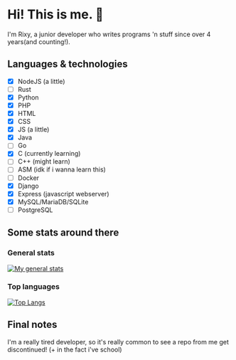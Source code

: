 # Hi! This is me. 👋
I'm Rixy, a junior developer who writes programs 'n stuff since over 4 years(and counting!).
## Languages & technologies

- [x] NodeJS (a little)
- [ ] Rust
- [x] Python
- [x] PHP
- [x] HTML
- [x] CSS
- [x] JS (a little)
- [x] Java
- [ ] Go
- [x] C (currently learning)
- [ ] C++ (might learn)
- [ ] ASM (idk if i wanna learn this)
- [ ] Docker 
- [x] Django
- [x] Express (javascript webserver)
- [x] MySQL/MariaDB/SQLite
- [ ] PostgreSQL
## Some stats around there
### General stats
[![My general stats](https://github-readme-stats.vercel.app/api?username=rix565)](https://github.com/anuraghazra/github-readme-stats)
### Top languages
[![Top Langs](https://github-readme-stats.vercel.app/api/top-langs/?username=rix565)](https://github.com/anuraghazra/github-readme-stats)
## Final notes
I'm a really tired developer, so it's really common to see a repo from me get discontinued! (+ in the fact i've school)
